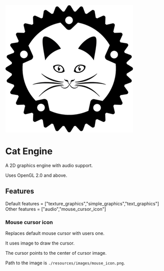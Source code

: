 ![logo](https://github.com/Clomance/Visual-Novel/blob/master/cat_engine/logo_400x400.png)
# Cat Engine

A 2D graphics engine with audio support.

Uses OpenGL 2.0 and above.

## Features

Default features = ["texture_graphics","simple_graphics","text_graphics"]
Other features = ["audio","mouse_cursor_icon"]

### Mouse cursor icon

Replaces default mouse cursor with users one.

It uses image to draw the cursor.

The cursor points to the center of cursor image.

Path to the image is `./resources/images/mouse_icon.png`.